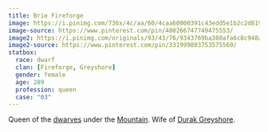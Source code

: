 ```yaml
---
title: Brie Fireforge
image: https://i.pinimg.com/736x/4c/aa/60/4caa60000391c43edd5e1b2c2d81932c--fantasy-pictures-fantasy-images.jpg
image-source: https://www.pinterest.com/pin/480266747749475553/
image2: https://i.pinimg.com/originals/93/43/76/9343769ba380afa6c8c948a61e92d647.jpg
image2-source: https://www.pinterest.com/pin/331999803753575569/
statbox:
  race: dwarf
  clan: [Fireforge, Greyshore]
  gender: female
  age: 289
  profession: queen
  case: "03"
---
```


Queen of the [dwarves](../creatures/dwarves) under the [Mountain](../locales/mountain). Wife of [Durak Greyshore](durak-greyshore).

